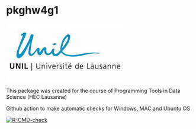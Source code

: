 # pkghw4g1
<img src="man/figures/logo.png" align="center" />
 
 
This package was created for the course of Programming Tools in Data Science (HEC Lausanne)

Github action to make automatic checks for Windows, MAC and Ubuntu OS
<!-- badges: start -->
  [![R-CMD-check](https://github.com/ptds2021/pkghw4g1/workflows/R-CMD-check/badge.svg)](https://github.com/ptds2021/pkghw4g1/actions)
  <!-- badges: end -->
